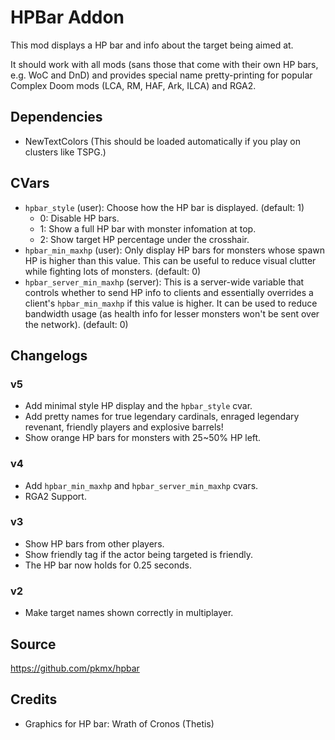 # HPBar Addon

This mod displays a HP bar and info about the target being aimed at.

It should work with all mods (sans those that come with their own HP bars, e.g. WoC and DnD) and provides special name pretty-printing for popular Complex Doom mods (LCA, RM, HAF, Ark, ILCA) and RGA2.

## Dependencies

* NewTextColors (This should be loaded automatically if you play on clusters like TSPG.)

## CVars

* `hpbar_style` (user): Choose how the HP bar is displayed. (default: 1)
  * 0: Disable HP bars.
  * 1: Show a full HP bar with monster infomation at top.
  * 2: Show target HP percentage under the crosshair.
* `hpbar_min_maxhp` (user): Only display HP bars for monsters whose spawn HP is higher than this value. This can be useful to reduce visual clutter while fighting lots of monsters. (default: 0)
* `hpbar_server_min_maxhp` (server): This is a server-wide variable that controls whether to send HP info to clients and essentially overrides a client's `hpbar_min_maxhp` if this value is higher. It can be used to reduce bandwidth usage (as health info for lesser monsters won't be sent over the network). (default: 0)

## Changelogs

### v5
* Add minimal style HP display and the `hpbar_style` cvar.
* Add pretty names for true legendary cardinals, enraged legendary revenant, friendly players and explosive barrels!
* Show orange HP bars for monsters with 25~50% HP left.

### v4
* Add `hpbar_min_maxhp` and `hpbar_server_min_maxhp` cvars.
* RGA2 Support.

### v3
* Show HP bars from other players.
* Show friendly tag if the actor being targeted is friendly.
* The HP bar now holds for 0.25 seconds.

### v2
* Make target names shown correctly in multiplayer.

## Source

https://github.com/pkmx/hpbar

## Credits

* Graphics for HP bar: Wrath of Cronos (Thetis)
